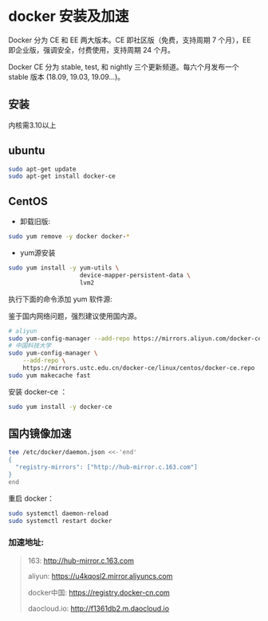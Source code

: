 # docker 安装及加速

Docker 分为 CE 和 EE 两大版本。CE 即社区版（免费，支持周期 7 个月），EE 即企业版，强调安全，付费使用，支持周期 24 个月。

Docker CE 分为 stable, test, 和 nightly 三个更新频道。每六个月发布一个 stable 版本 (18.09, 19.03, 19.09...)。

## 安装
内核需3.10以上

## ubuntu

```bash
sudo apt-get update
sudo apt-get install docker-ce
```

## CentOS

- 卸载旧版:

```bash
sudo yum remove -y docker docker-*
```

- yum源安装

```bash
sudo yum install -y yum-utils \
                    device-mapper-persistent-data \
                    lvm2
```

执行下面的命令添加 yum 软件源:

鉴于国内网络问题，强烈建议使用国内源。

```bash
# aliyun
sudo yum-config-manager --add-repo https://mirrors.aliyun.com/docker-ce/linux/centos/docker-ce.repo
# 中国科技大学
sudo yum-config-manager \
    --add-repo \
    https://mirrors.ustc.edu.cn/docker-ce/linux/centos/docker-ce.repo
sudo yum makecache fast
```

安装 docker-ce ：

```bash
sudo yum install -y docker-ce
```

## 国内镜像加速

```bash
tee /etc/docker/daemon.json <<-'end'
{
  "registry-mirrors": ["http://hub-mirror.c.163.com"]
}
end
```

重启 docker：

```bash
sudo systemctl daemon-reload
sudo systemctl restart docker
```

### 加速地址:

> 163:
> http://hub-mirror.c.163.com
>
> aliyun:
> https://u4kqosl2.mirror.aliyuncs.com
>
> docker中国:
> https://registry.docker-cn.com
>
> daocloud.io:
> http://f1361db2.m.daocloud.io
